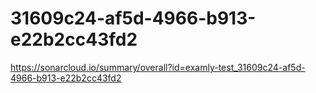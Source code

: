 # 31609c24-af5d-4966-b913-e22b2cc43fd2
https://sonarcloud.io/summary/overall?id=examly-test_31609c24-af5d-4966-b913-e22b2cc43fd2
